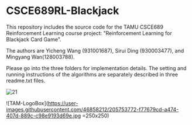 # CSCE689RL-Blackjack

This repository includes the source code for the TAMU CSCE689 Reinforcement Learning course project: "Reinforcement Learning for Blackjack Card Game".

The authors are Yicheng Wang (931001687), Sirui Ding (930003477), and Mingyang Wan(128003788).

Please go into the three folders for implementation details. The setting and running instructions of the algorithms are separately described in three readme.txt files.

![21](https://user-images.githubusercontent.com/46858212/205753640-ba91f078-ecd8-4754-ba4a-5f30d92f534b.jpeg)

![TAM-LogoBox](https://user-images.githubusercontent.com/46858212/205753772-f77679cd-a474-407d-889c-c98e9193d69e.jpg =250x250)
